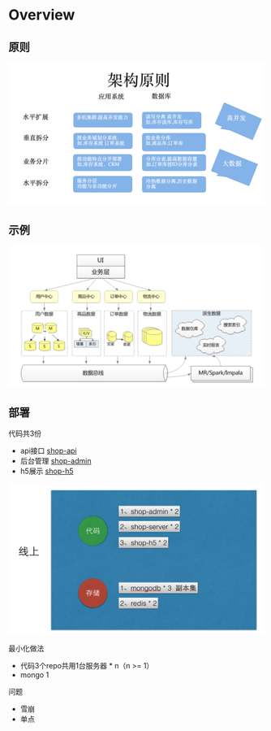 # Overview

## 原则

![7](img/7.png)

## 示例

![6](img/6.png)


## 部署

代码共3份

- api接口 [shop-api](https://github.com/i5ting/shop-api)
- 后台管理 [shop-admin](https://github.com/i5ting/shop-admin)
- h5展示  [shop-h5](https://github.com/i5ting/shop-h5)

![8](img/8.png)

最小化做法

- 代码3个repo共用1台服务器 * n（n >= 1）
- mongo 1 

问题

- 雪崩
- 单点
